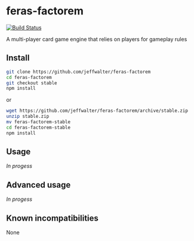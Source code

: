 # feras-factorem
[![Build Status][travis-image]][travis-url]

A multi-player card game engine that relies on players for gameplay rules

## Install

```bash
git clone https://github.com/jeffwalter/feras-factorem
cd feras-factorem
git checkout stable
npm install
```

or

```bash
wget https://github.com/jeffwalter/feras-factorem/archive/stable.zip
unzip stable.zip
mv feras-factorem-stable
cd feras-factorem-stable
npm install
```

## Usage

_In progess_

## Advanced usage

_In progess_

## Known incompatibilities

None

[travis-image]: https://img.shields.io/travis/jeffwalter/feras-factorem/master.svg
[travis-url]: https://travis-ci.org/jeffwalter/feras-factorem
